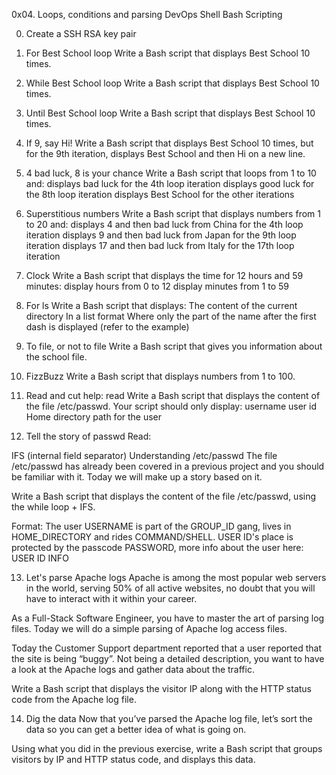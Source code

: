 0x04. Loops, conditions and parsing
DevOps
Shell
Bash
Scripting

0. Create a SSH RSA key pair

1. For Best School loop
Write a Bash script that displays Best School 10 times.

2. While Best School loop
Write a Bash script that displays Best School 10 times.

3. Until Best School loop
Write a Bash script that displays Best School 10 times.

4. If 9, say Hi!
Write a Bash script that displays Best School 10 times, but for the 9th iteration, displays Best School and then Hi on a new line.

5. 4 bad luck, 8 is your chance
Write a Bash script that loops from 1 to 10 and:
displays bad luck for the 4th loop iteration
displays good luck for the 8th loop iteration
displays Best School for the other iterations

6. Superstitious numbers
Write a Bash script that displays numbers from 1 to 20 and:
displays 4 and then bad luck from China for the 4th loop iteration
displays 9 and then bad luck from Japan for the 9th loop iteration
displays 17 and then bad luck from Italy for the 17th loop iteration

7. Clock
Write a Bash script that displays the time for 12 hours and 59 minutes:
display hours from 0 to 12
display minutes from 1 to 59

8. For ls
Write a Bash script that displays:
The content of the current directory
In a list format
Where only the part of the name after the first dash is displayed (refer to the example)

9. To file, or not to file
Write a Bash script that gives you information about the school file.

10. FizzBuzz
Write a Bash script that displays numbers from 1 to 100.

11. Read and cut
help: read
Write a Bash script that displays the content of the file /etc/passwd.
Your script should only display:
username
user id
Home directory path for the user

12. Tell the story of passwd
Read:

IFS (internal field separator)
Understanding /etc/passwd
The file /etc/passwd has already been covered in a previous project and you should be familiar with it. Today we will make up a story based on it.

Write a Bash script that displays the content of the file /etc/passwd, using the while loop + IFS.

Format: The user USERNAME is part of the GROUP_ID gang, lives in HOME_DIRECTORY and rides COMMAND/SHELL. USER ID's place is protected by the passcode PASSWORD, more info about the user here: USER ID INFO

13. Let's parse Apache logs
Apache is among the most popular web servers in the world, serving 50% of all active websites, no doubt that you will have to interact with it within your career.

As a Full-Stack Software Engineer, you have to master the art of parsing log files. Today we will do a simple parsing of Apache log access files.

Today the Customer Support department reported that a user reported that the site is being “buggy”. Not being a detailed description, you want to have a look at the Apache logs and gather data about the traffic.

Write a Bash script that displays the visitor IP along with the HTTP status code from the Apache log file.

14. Dig the data
Now that you’ve parsed the Apache log file, let’s sort the data so you can get a better idea of what is going on.

Using what you did in the previous exercise, write a Bash script that groups visitors by IP and HTTP status code, and displays this data.
